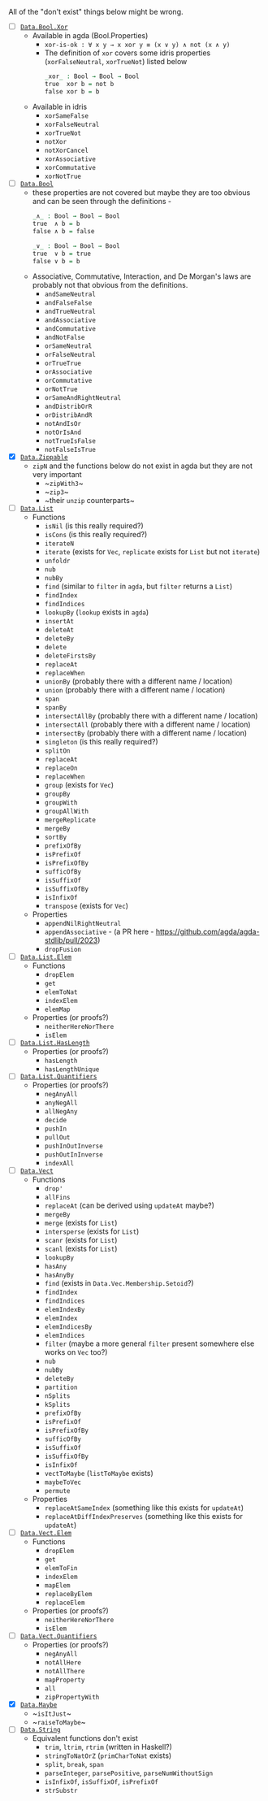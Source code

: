All of the "don't exist" things below might be wrong.

- [ ] [`Data.Bool.Xor`](https://github.com/idris-lang/Idris2/blob/main/libs/base/Data/Bool/Xor.idr)
  - Available in agda (Bool.Properties)
    - `xor-is-ok : ∀ x y → x xor y ≡ (x ∨ y) ∧ not (x ∧ y)`
    - The definition of `xor` covers some idris properties (`xorFalseNeutral`, `xorTrueNot`) listed below
      ```agda
      _xor_ : Bool → Bool → Bool
      true  xor b = not b
      false xor b = b
      ```
  - Available in idris
    - `xorSameFalse`
    - `xorFalseNeutral`
    - `xorTrueNot`
    - `notXor`
    - `notXorCancel`
    - `xorAssociative`
    - `xorCommutative`
    - `xorNotTrue`
- [ ] [`Data.Bool`](https://github.com/idris-lang/Idris2/blob/main/libs/base/Data/Bool.idr)
  - these properties are not covered but maybe they are too obvious and can be seen through the definitions -
    ```agda
    _∧_ : Bool → Bool → Bool
    true  ∧ b = b
    false ∧ b = false

    _∨_ : Bool → Bool → Bool
    true  ∨ b = true
    false ∨ b = b
    ```
  - Associative, Commutative, Interaction, and De Morgan's laws are probably not that obvious from the definitions.
    - `andSameNeutral`
    - `andFalseFalse`
    - `andTrueNeutral`
    - `andAssociative`
    - `andCommutative`
    - `andNotFalse`
    - `orSameNeutral`
    - `orFalseNeutral`
    - `orTrueTrue`
    - `orAssociative`
    - `orCommutative`
    - `orNotTrue`
    - `orSameAndRightNeutral`
    - `andDistribOrR`
    - `orDistribAndR`
    - `notAndIsOr`
    - `notOrIsAnd`
    - `notTrueIsFalse`
    - `notFalseIsTrue`
- [X] [`Data.Zippable`](https://github.com/idris-lang/Idris2/blob/main/libs/base/Data/Zippable.idr)
  - `zipN` and the functions below do not exist in agda but they are not very important
    - ~`zipWith3`~
    - ~`zip3`~
    - ~their `unzip` counterparts~
- [ ] [`Data.List`](https://github.com/idris-lang/Idris2/blob/main/libs/base/Data/List.idr)
  - Functions
    - `isNil` (is this really required?)
    - `isCons` (is this really required?)
    - `iterateN`
    - `iterate` (exists for `Vec`, `replicate` exists for `List` but not `iterate`)
    - `unfoldr`
    - `nub`
    - `nubBy`
    - `find` (similar to `filter` in `agda`, but `filter` returns a `List`)
    - `findIndex`
    - `findIndices`
    - `lookupBy` (`lookup` exists in `agda`)
    - `insertAt`
    - `deleteAt`
    - `deleteBy`
    - `delete`
    - `deleteFirstsBy`
    - `replaceAt`
    - `replaceWhen`
    - `unionBy` (probably there with a different name / location)
    - `union` (probably there with a different name / location)
    - `span`
    - `spanBy`
    - `intersectAllBy` (probably there with a different name / location)
    - `intersectAll` (probably there with a different name / location)
    - `intersectBy` (probably there with a different name / location)
    - `singleton` (is this really required?)
    - `splitOn`
    - `replaceAt`
    - `replaceOn`
    - `replaceWhen`
    - `group` (exists for `Vec`)
    - `groupBy`
    - `groupWith`
    - `groupAllWith`
    - `mergeReplicate`
    - `mergeBy`
    - `sortBy`
    - `prefixOfBy`
    - `isPrefixOf`
    - `isPrefixOfBy`
    - `sufficOfBy`
    - `isSuffixOf`
    - `isSuffixOfBy`
    - `isInfixOf`
    - `transpose` (exists for `Vec`)
  - Properties
    - `appendNilRightNeutral`
    - `appendAssociative` - (a PR here - https://github.com/agda/agda-stdlib/pull/2023)
    - `dropFusion`
- [ ] [`Data.List.Elem`](https://github.com/idris-lang/Idris2/blob/main/libs/base/Data/List/Elem.idr)
  - Functions
    - `dropElem`
    - `get`
    - `elemToNat`
    - `indexElem`
    - `elemMap`
  - Properties (or proofs?)
    - `neitherHereNorThere`
    - `isElem`
- [ ] [`Data.List.HasLength`](https://github.com/idris-lang/Idris2/blob/main/libs/base/Data/List/HasLength.idr)
  - Properties (or proofs?)
    - `hasLength`
    - `hasLengthUnique`
- [ ] [`Data.List.Quantifiers`](https://github.com/idris-lang/Idris2/blob/main/libs/base/Data/List/Quantifiers.idr)
  - Properties (or proofs?)
    - `negAnyAll`
    - `anyNegAll`
    - `allNegAny`
    - `decide`
    - `pushIn`
    - `pullOut`
    - `pushInOutInverse`
    - `pushOutInInverse`
    - `indexAll`
- [ ] [`Data.Vect`](https://github.com/idris-lang/Idris2/blob/main/libs/base/Data/Vect.idr)
    - Functions
      - `drop'`
      - `allFins` 
      - `replaceAt` (can be derived using `updateAt` maybe?)
      - `mergeBy`
      - `merge` (exists for `List`)
      - `intersperse` (exists for `List`)
      - `scanr` (exists for `List`)
      - `scanl` (exists for `List`)
      - `lookupBy`
      - `hasAny`
      - `hasAnyBy`
      - `find` (exists in `Data.Vec.Membership.Setoid`?)
      - `findIndex`
      - `findIndices`
      - `elemIndexBy`
      - `elemIndex`
      - `elemIndicesBy`
      - `elemIndices`
      - `filter` (maybe a more general `filter` present somewhere else works on `Vec` too?) 
      - `nub`
      - `nubBy`
      - `deleteBy`
      - `partition`
      - `nSplits`
      - `kSplits`
      - `prefixOfBy`
      - `isPrefixOf`
      - `isPrefixOfBy`
      - `sufficOfBy`
      - `isSuffixOf`
      - `isSuffixOfBy`
      - `isInfixOf`
      - `vectToMaybe` (`listToMaybe` exists)
      - `maybeToVec`
      - `permute`
    - Properties
      - `replaceAtSameIndex` (something like this exists for `updateAt`)
      - `replaceAtDiffIndexPreserves` (something like this exists for `updateAt`)
- [ ] [`Data.Vect.Elem`](https://github.com/idris-lang/Idris2/blob/main/libs/base/Data/Vect/Elem.idr)
  - Functions
    - `dropElem`
    - `get`
    - `elemToFin`
    - `indexElem`
    - `mapElem`
    - `replaceByElem`
    - `replaceElem`
  - Properties (or proofs?)
    - `neitherHereNorThere`
    - `isElem`
- [ ] [`Data.Vect.Quantifiers`](https://github.com/idris-lang/Idris2/blob/main/libs/base/Data/Vect/Quantifiers.idr)
  - Properties (or proofs?)
    - `negAnyAll`
    - `notAllHere`
    - `notAllThere`
    - `mapProperty`
    - `all`
    - `zipPropertyWith`
- [x] [`Data.Maybe`](https://github.com/idris-lang/Idris2/blob/main/libs/base/Data/Maybe.idr)
  - ~`isItJust`~
  - ~`raiseToMaybe`~
- [ ] [`Data.String`](https://github.com/idris-lang/Idris2/blob/main/libs/base/Data/String.idr)
  - Equivalent functions don't exist
    - `trim`, `ltrim`, `rtrim` (written in Haskell?)
    - `stringToNatOrZ` (`primCharToNat` exists)
    - `split`, `break`, `span`
    - `parseInteger`, `parsePositive`, `parseNumWithoutSign`
    - `isInfixOf`, `isSuffixOf`, `isPrefixOf`
    - `strSubstr`
